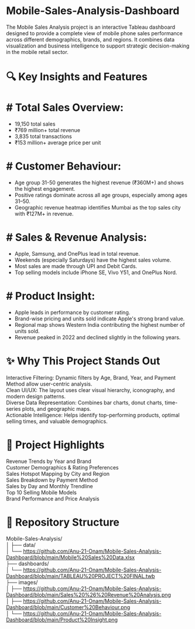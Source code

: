 # Mobile-Sales-Analysis-Dashboard
The Mobile Sales Analysis project is an interactive Tableau dashboard designed to provide a complete view of mobile phone sales performance across different demographics, brands, and regions. It combines data visualization and business intelligence to support strategic decision-making in the mobile retail sector.

# 🔍 Key Insights and Features
# # Total Sales Overview:
  - 19,150 total sales<br />
  - ₹769 million+ total revenue<br />
  - 3,835 total transactions<br />
  - ₹153 million+ average price per unit<br />

  # # Customer Behaviour:
  - Age group 31-50 generates the highest revenue (₹360M+) and shows the highest engagement.<br />
  - Positive ratings dominate across all age groups, especially among ages 31–50.<br />
  - Geographic revenue heatmap identifies Mumbai as the top sales city with ₹127M+ in revenue.<br />

# # Sales & Revenue Analysis:
  - Apple, Samsung, and OnePlus lead in total revenue.<br />
  - Weekends (especially Saturdays) have the highest sales volume.<br />
  - Most sales are made through UPI and Debit Cards.<br />
  - Top selling models include iPhone SE, Vivo Y51, and OnePlus Nord.<br />

# # Product Insight:
  - Apple leads in performance by customer rating.<br />
  - Brand-wise pricing and units sold indicate Apple's strong brand value.<br />
  - Regional map shows Western India contributing the highest number of units sold.<br />
  - Revenue peaked in 2022 and declined slightly in the following years.<br />

  # ✨ Why This Project Stands Out
Interactive Filtering: Dynamic filters by Age, Brand, Year, and Payment Method allow user-centric analysis.<br />
Clean UI/UX: The layout uses clear visual hierarchy, iconography, and modern design patterns.<br />
Diverse Data Representation: Combines bar charts, donut charts, time-series plots, and geographic maps.<br />
Actionable Intelligence: Helps identify top-performing products, optimal selling times, and valuable demographics.<br />

# 🚀 Project Highlights
Revenue Trends by Year and Brand<br />
Customer Demographics & Rating Preferences<br />
Sales Hotspot Mapping by City and Region<br />
Sales Breakdown by Payment Method<br />
Sales by Day and Monthly Trendline<br />
Top 10 Selling Mobile Models<br />
Brand Performance and Price Analysis<br />

# 📁 Repository Structure 
Mobile-Sales-Analysis/<br />
│
├── data/<br />
│   └── https://github.com/Anu-21-Onam/Mobile-Sales-Analysis-Dashboard/blob/main/Mobile%20Sales%20Data.xlsx<br />
├── dashboards/<br />
│   └── https://github.com/Anu-21-Onam/Mobile-Sales-Analysis-Dashboard/blob/main/TABLEAU%20PROJECT%20FINAL.twb<br />
├── images/<br />
│   ├── https://github.com/Anu-21-Onam/Mobile-Sales-Analysis-Dashboard/blob/main/Sales%20%26%20Revenue%20Analysis.png<br />
│   ├── https://github.com/Anu-21-Onam/Mobile-Sales-Analysis-Dashboard/blob/main/Customer%20Behaviour.png<br />
│   └── https://github.com/Anu-21-Onam/Mobile-Sales-Analysis-Dashboard/blob/main/Product%20Insight.png<br />



